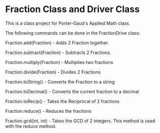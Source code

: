 Fraction Class and Driver Class
=============

This is a class project for Porter-Gaud's Applied Math class.

The following commands can be done in the FractionDrive class:

Fraction.add(Fraction) - 
  Adds 2 Fraction together.

Fraction.subtract(Fraction) - 
   Subtracts 2 Fractions.

Fraction.multiply(Fraction) - 
  Multiplies two fractions

Fraction.divide(Fraction) - 
  Divides 2 Fractions

Fraction.toString() - 
  Converts the Fraction to a string

Fraction.toDecimal() - 
  Converts the current fraction to a decimal

Fraction.toRecip() - 
  Takes the Reciprocal of 2 fractions

Fraction.reduce() - 
  Reduces the fractions

Fraction.gcd(int, int) - 
  Takes the GCD of 2 integers. This method is used with the reduce     method.